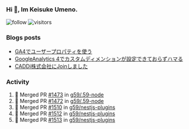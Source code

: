 ### Hi 👋, Im Keisuke Umeno.

<!--
**9renpoto/9renpoto** is a ✨ _special_ ✨ repository because its `README.md` (this file) appears on your GitHub profile.

Here are some ideas to get you started:

- 🔭 I’m currently working on ...
- 🌱 I’m currently learning ...
- 👯 I’m looking to collaborate on ...
- 🤔 I’m looking for help with ...
- 💬 Ask me about ...
- 📫 How to reach me: ...
- 😄 Pronouns: ...
- ⚡ Fun fact: ...
-->

![follow](https://img.shields.io/github/followers/9renpoto?label=Follow&style=social)
![visitors](https://komarev.com/ghpvc/?username=9renpoto&label=Profile%20views&color=0e75b6&style=flat)

### Blogs posts

<!-- BLOG-POST-LIST:START -->
- [GA4でユーザープロパティを使う](https://9renpoto.dev/2021/02/21/google-analytics-4-user-properties/)
- [GoogleAnalytics 4でカスタムディメンションが設定できておらずハマる](https://9renpoto.dev/2021/02/13/google-analytics-4/)
- [CADDi株式会社にJoinしました](https://9renpoto.dev/2020/12/05/join/)
<!-- BLOG-POST-LIST:END -->

### Activity

<!--START_SECTION:activity-->
1. 🎉 Merged PR [#1473](https://github.com/g59/.59-node/pull/1473) in [g59/.59-node](https://github.com/g59/.59-node)
2. 🎉 Merged PR [#1472](https://github.com/g59/.59-node/pull/1472) in [g59/.59-node](https://github.com/g59/.59-node)
3. 🎉 Merged PR [#1510](https://github.com/g59/nestjs-plugins/pull/1510) in [g59/nestjs-plugins](https://github.com/g59/nestjs-plugins)
4. 🎉 Merged PR [#1512](https://github.com/g59/nestjs-plugins/pull/1512) in [g59/nestjs-plugins](https://github.com/g59/nestjs-plugins)
5. 🎉 Merged PR [#1513](https://github.com/g59/nestjs-plugins/pull/1513) in [g59/nestjs-plugins](https://github.com/g59/nestjs-plugins)
<!--END_SECTION:activity-->

<!--START_SECTION:waka-->
<!--END_SECTION:waka-->
